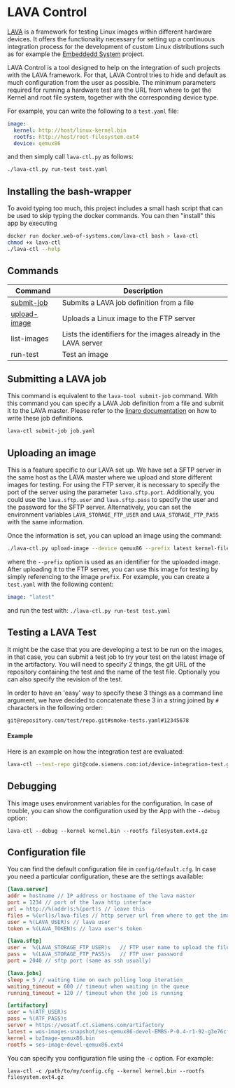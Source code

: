 # LAVA Control

[LAVA](https://www.linaro.org/initiatives/lava/) is a framework for testing 
Linux images within different hardware devices. It offers the functionality 
necessary for setting up a continuous integration process for the development 
of custom Linux distributions such as for example the [Embeddedd 
System](https://code.siemens.com/webofsystems/ebs-yocto) project. 

LAVA Control is a tool designed to help on the integration of such projects 
with the LAVA framework. For that, LAVA Control tries to hide and default as 
much configuration from the user as possible. The minimum parameters required 
for running a hardware test are the URL from where to get the Kernel and root 
file system, together with the corresponding device type.

For example, you can write the following to a `test.yaml` file:

```yaml
image:
  kernel: http://host/linux-kernel.bin
  rootfs: http://host/root-filesystem.ext4
  device: qemux86
```

and then simply call `lava-ctl.py` as follows:

```bash
./lava-ctl.py run-test test.yaml
```

## Installing the bash-wrapper

To avoid typing too much, this project includes a small hash script that can be 
used to skip typing the docker commands. You can then "install" this app by 
executing

```bash
docker run docker.web-of-systems.com/lava-ctl bash > lava-ctl
chmod +x lava-ctl
./lava-ctl --help
```

## Commands

| Command                            | Description                                                     |
|------------------------------------|-----------------------------------------------------------------|
| [submit-job](submit-a-lava-job)    | Submits a LAVA job definition from a file                       |
| [upload-image](uploading-an-image) | Uploads a Linux image to the FTP server                         |
| list-images                        | Lists the identifiers for the images already in the LAVA server |
| run-test                           | Test an image                                                   |


## Submitting a LAVA job

This command is equivalent to the `lava-tool submit-job` command. With this 
command you can specify a LAVA Job definition from a file and submit it to the 
LAVA master. Please refer to the [linaro documentation](https://validation.linaro.org/static/docs/v2/first-job.html) on 
how to write these job definitions.

```bash
lava-ctl submit-job job.yaml
```

## Uploading an image

This is a feature specific to our LAVA set up. We have set a SFTP server in the 
same host as the LAVA master where we upload and store different images for 
testing. For using the FTP server, it is necessary to specify the port of the 
server using the parameter `lava.sftp.port`. Additionally, you could use the 
`lava.sftp.user` and `lava.sftp.pass` to specify the user and the password for 
the SFTP server. Alternatively, you can set the environment variables 
`LAVA_STORAGE_FTP_USER` and `LAVA_STORAGE_FTP_PASS` with the same information.

Once the information is set, you can upload an image using the command:

```bash
./lava-ctl.py upload-image --device qemux86 --prefix latest kernel-file.bin rootfs-file.ext4.gz
```

where the `--prefix` option is used as an identifier for the uploaded image. 
After uploading it to the FTP server, you can use this image for testing by 
simply referencing to the image `prefix`. For example, you can create a 
`test.yaml` with the following content:

```yaml
image: "latest"
```

and run the test with: `./lava-ctl.py run-test test.yaml`


## Testing a LAVA Test

It might be the case that you are developing a test to be run on the images, in 
that case, you can submit a test job to try your test on the latest image of 
in the artifactory. You will need to specify 2 things, the git URL of the 
repository containing the test and the name of the test file. Optionally you 
can also specify the revision of the test.

In order to have an 'easy' way to specify these 3 things as a command line
argument, we have decided to concatenate these 3 in a string joined by `#`
characters in the following order:

```
git@repository.com/test/repo.git#smoke-tests.yaml#12345678
```

#### Example

Here is an example on how the integration test are evaluated:

```bash
lava-ctl --test-repo git@code.siemens.com:iot/device-integration-test.git#agents-integration.yaml#a3e2b765
```

## Debugging

This image uses environment variables for the configuration. In case of 
trouble, you can show the configuration used by the App with the 
`--debug` option:

```
lava-ctl --debug --kernel kernel.bin --rootfs filesystem.ext4.gz
```

## Configuration file

You can find the default configuration file in `config/default.cfg`. In 
case you need a particular configuration, these are the settings available:

```ini
[lava.server]
addr = hostname // IP address or hostname of the lava master
port = 1234 // port of the lava http interface
url = http://%(addr)s:%(port)s // leave this
files = %(url)s/lava-files // http server url from where to get the images
user = %(LAVA_USER)s // lava user
token = %(LAVA_TOKEN)s // lava user's token

[lava.sftp]
user =  %(LAVA_STORAGE_FTP_USER)s   // FTP user name to upload the files
pass =  %(LAVA_STORAGE_FTP_PASS)s   // FTP user password
port = 2040 // sftp port (same as ssh usually)

[lava.jobs]
sleep = 5 // waiting time on each polling loop iteration
waiting_timeout = 600 // timeout when waiting in the queue
running_timeout = 120 // timeout when the job is running

[artifactory]
user = %(ATF_USER)s
pass = %(ATF_PASS)s
server = https://wosatf.ct.siemens.com/artifactory
latest = wos-images-snapshot/ses-qemux86-devel-EMBS-P-0.4-r1-92-g3e76cfc
kernel = bzImage-qemux86.bin
rootfs = ses-image-devel-qemux86.ext4
```

You can specify you configuration file using the `-c` option. For example:

```
lava-ctl -c /path/to/my/config.cfg --kernel kernel.bin --rootfs filesystem.ext4.gz
```
